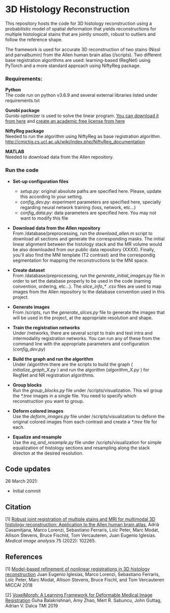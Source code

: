 # 3D Histology Reconstruction

This repository hosts the code for 3D histology reconstruction using a probabilistic model of spatial deformation that yields 
reconstructions for multiple histological stains that are jointly smooth, robust to outliers and follow the reference shape.

The framework is used for accurate 3D reconstruction of two stains (Nissl and parvalbumin) from the Allen human brain atlas (/scripts). Two different base registration algorithms are used: learning-based (RegNet) using PyTorch and a more standard approach using NiftyReg package.

### Requirements:
**Python** <br />
The code run on python v3.6.9 and several external libraries listed under requirements.txt

**Gurobi package** <br />
Gurobi optimizer is used to solve the linear program. [You can download it from here](https://www.gurobi.com/documentation/9.1/quickstart_mac/cs_using_pip_to_install_gr.html) and [create an academic free license from here](https://www.gurobi.com/documentation/9.1/quickstart_mac/creating_a_new_academic_li.html#subsection:createacademiclicense)

**NiftyReg package** <br />
Needed to run the algorithm using NiftyReg as base registration algorithm. 
http://cmictig.cs.ucl.ac.uk/wiki/index.php/NiftyReg_documentation

**MATLAB** <br />
Needed to download data from the Allen repository.

### Run the code
- **Set-up configuration files** 
  - _setup.py_: original absolute paths are specified here. Please, update this according to your setting.
  - _config_dev.py_: experiment parameters are specified here, specially regarding neural network training (loss, network, etc...)
  - _config_data.py_: data parameters are specified here. You may not want to modify this file

- **Download data from the Allen repository** <br />
  From /database/preprocessing, run the _download_allen.m_ script to download all sections and generate the corresponding masks. The initial linear alignment between the histology stack and the MR volume would be also downloaded from our public data repository (XXXX). Finally, you'll also find the MNI template (T2 contrast) and the correspondig segmentation for mapping the reconstructions to the MNI space.
  
- **Create dataset** <br />
  From /database/preprocessing, run the _generate_initial_images.py_ file in order to set the database properly to be used in the code (naming convention, ordering, etc...). The _slice\_info\_\* .csv_ files are used to map images from the Allen repository to the database convention used in this project.
  
 
- **Generate images** <br />
  From /scripts, run the _generate_slices.py_ file to generate the images that will be used in the project, at the appropriate resolution and shape.

- **Train the registration networks** <br />
  Under /networks, there are several script to train and test intra and intermodality registration networks. You can run any of these from the command line with the appropriate parameters and configuration (_config_dev.py_)

- **Build the graph and run the algorithm** <br />
  Under /algorithm there are the scripts to build the graph ( _initialize_graph_X.py_ ) and run the algorithm (_algorithm_X.py_ ) for RegNet and NR registration algorithms. 

- **Group blocks** <br />
  Run the _group_blocks.py_ file under /scripts/visualization. This wil group the _*.tree_ images in a single file. You need to specify which reconstruction you want to group.

- **Deform colored images** <br />
  Use the _deform_images.py_ file under /scripts/visualization to deform the original colored images from each contrast and create a _\*\.tree_ file for each.

- **Equalize and resample** <br />
  Use the _eq_and_resample.py_ file under /scripts/visualization for simple equalization of histology sections and resampling along the stack directon at the desired resolution.



## Code updates

26 March 2021:
- Initial commit

## Citation
[1] [Robust joint registration of multiple stains and MRI for multimodal 3D histology reconstruction: Application to the Allen human brain atlas.](https://arxiv.org/abs/2104.14873) Adrià Casamitjana, Marco Lorenzi, Sebastiano Ferraris, Loïc Peter, Marc Modat, Allison Stevens, Bruce Fischld, Tom Vercauteren, Juan Eugenio Iglesias. _Medical image analysis_ 75 (2022): 102265.

## References
[1] [Model-based refinement of nonlinear registrations in 3D histology reconstruction](https://www.nmr.mgh.harvard.edu/~iglesias/pdf/MICCAI_2018_histoRecon.pdf)
Juan Eugenio Iglesias, Marco Lorenzi, Sebastiano Ferraris, Loïc Peter, Marc Modat, Allison Stevens, Bruce Fischl, and Tom Vercauteren
MICCAI 2018

[2] [VoxelMorph: A Learning Framework for Deformable Medical Image Registration](https://arxiv.org/abs/1809.05231)
Guha Balakrishnan, Amy Zhao, Mert R. Sabuncu, John Guttag, Adrian V. Dalca
TMI 2019
